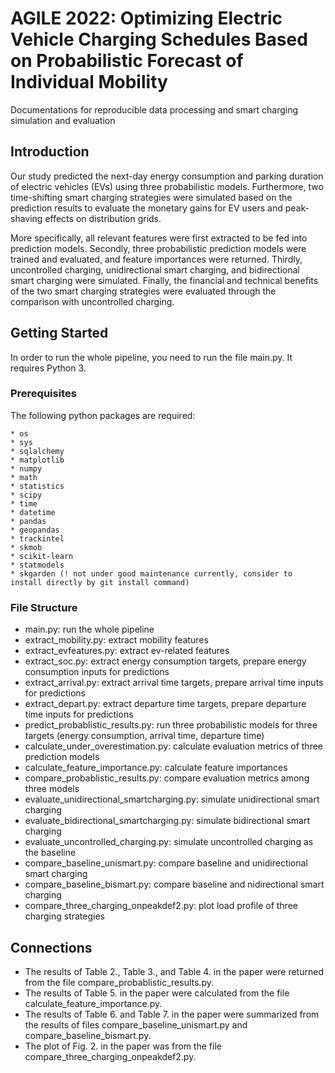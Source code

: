 # AGILE 2022: Optimizing Electric Vehicle Charging Schedules Based on Probabilistic Forecast of Individual Mobility
Documentations for reproducible data processing and smart charging simulation and evaluation

## Introduction
Our study predicted the next-day energy consumption and parking duration of electric vehicles (EVs) using three probabilistic models. Furthermore, two time-shifting smart charging strategies were simulated based on the prediction results to evaluate the monetary gains for EV users and peak-shaving effects on distribution grids.

More specifically, all relevant features were first extracted to be fed into prediction models. Secondly, three probabilistic prediction models were trained and evaluated, and feature importances were returned. Thirdly, uncontrolled charging, unidirectional smart charging, and bidirectional smart charging were simulated. Finally, the financial and technical benefits of the two smart charging strategies were evaluated through the comparison with uncontrolled charging.

## Getting Started

In order to run the whole pipeline, you need to run the file main.py. It requires Python 3.

### Prerequisites

The following python packages are required: 
```
* os
* sys
* sqlalchemy
* matplotlib
* numpy
* math
* statistics
* scipy
* time
* datetime
* pandas
* geopandas
* trackintel
* skmob
* scikit-learn
* statmodels
* skgarden (! not under good maintenance currently, consider to install directly by git install command)
```

### File Structure
   - main.py: run the whole pipeline
   - extract_mobility.py: extract mobility features
   - extract_evfeatures.py: extract ev-related features 
   - extract_soc.py: extract energy consumption targets, prepare energy consumption inputs for predictions
   - extract_arrival.py: extract arrival time targets, prepare arrival time inputs for predictions
   - extract_depart.py: extract departure time targets, prepare departure time inputs for predictions
   - predict_probablistic_results.py: run three probabilistic models for three targets (energy consumption, arrival time, departure time)
   - calculate_under_overestimation.py: calculate evaluation metrics of three prediction models
   - calculate_feature_importance.py: calculate feature importances
   - compare_probablistic_results.py: compare evaluation metrics among three models
   - evaluate_unidirectional_smartcharging.py: simulate unidirectional smart charging
   - evaluate_bidirectional_smartcharging.py: simulate bidirectional smart charging
   - evaluate_uncontrolled_charging.py: simulate uncontrolled charging as the baseline
   - compare_baseline_unismart.py: compare baseline and unidirectional smart charging
   - compare_baseline_bismart.py: compare baseline and nidirectional smart charging
   - compare_three_charging_onpeakdef2.py: plot load profile of three charging strategies

## Connections
   - The results of Table 2., Table 3., and Table 4. in the paper were returned from the file compare_probablistic_results.py. 
   - The results of Table 5. in the paper were calculated from the file calculate_feature_importance.py. 
   - The results of Table 6. and Table 7. in the paper were summarized from the results of files compare_baseline_unismart.py and compare_baseline_bismart.py. 
   - The plot of Fig. 2. in the paper was from the file compare_three_charging_onpeakdef2.py.

